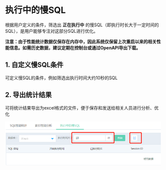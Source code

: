 # 执行中的慢SQL
根据用户定义的条件，筛选出 **正在执行中** 的慢SQL（即执行时长大于一定时间的SQL），是用户能够专注对这部分SQL进行优化。


**注意：由于性能统计数据仅保存在内存中，因此系统仅保留上次重启以来的相关性能信息。如需历史数据，建议定期在控制台或通过OpenAPI导出下载。**

## 1. 自定义慢SQL条件
可定义慢SQL的条件，例如筛选出执行时间大约10秒的SQL

## 2. 导出统计结果
可将统计结果导出为excel格式的文件，便于保存和发送给相关人员进行分析、优化

![慢SQL](../../../../../image/RDS/Active-Slow-SQL-1.png)

